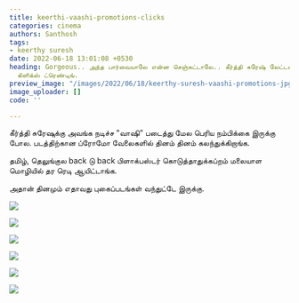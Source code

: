 ```yaml
---
title: keerthi-vaashi-promotions-clicks
categories: cinema
authors: Santhosh
tags:
- keerthy suresh
date: 2022-06-18 13:01:08 +0530
heading: Gorgeous.. அந்த பார்வையாலே என்ன செஞ்சுட்டாலே.. கீர்த்தி சுரேஷ் லேட்டஸ்ட்
  கிளிக்ஸ் ட்ரெண்டிங்.
preview_image: "/images/2022/06/18/keerthy-suresh-vaashi-promotions-jpg.jpeg"
image_uploader: []
code: ''

---
```

கீர்த்தி சுரேஷுக்கு அவங்க நடிச்ச "வாஷி" படைத்து மேல பெரிய நம்பிக்கை இருக்கு போல. படத்திற்கான ப்ரோமோ வேலைகளில் தினம் தினம் கலந்துக்கிறாங்க.

தமிழ், தெலுங்குல back டு back பிளாக்பஸ்டர் கொடுத்தாதுக்கப்றம் மலையாள மொழியில் தர ரெடி ஆயிட்டாங்க.

அதான் தினமும் எதாவது புகைப்படங்கள் வந்துட்டே இருக்கு.

![](/images/2022/06/18/keerthy-suresh-vaashi-1-jpg.jpeg)

![](/images/2022/06/18/keerthy-suresh-vaashi-3-jpg.jpeg)

![](/images/2022/06/18/keerthy-suresh-vaashi-4-jpg.jpeg)

![](/images/2022/06/18/keerthy-suresh-vaashi-2-jpg.jpeg)

![](/images/2022/06/18/keerthy-suresh-vaashi-5-jpg.jpeg)

![](/images/2022/06/18/keerthy-suresh-vaashi-6-jpg.jpeg)
